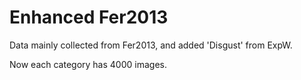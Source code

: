 # Enhanced Fer2013

Data mainly collected from Fer2013, and added 'Disgust' from ExpW.

Now each category has 4000 images.
